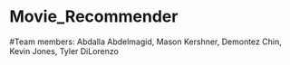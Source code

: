 # Movie_Recommender
#Team members: Abdalla Abdelmagid, Mason Kershner, Demontez Chin, Kevin Jones, Tyler DiLorenzo
